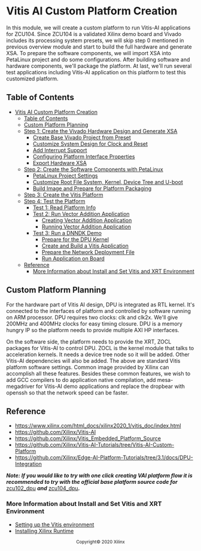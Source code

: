 # Vitis AI Custom Platform Creation

In this module, we will create a custom platform to run Vitis-AI applications for ZCU104. Since ZCU104 is a validated Xilinx demo board and Vivado includes its processing system presets, we will skip step 0 mentioned in previous overview module and start to build the full hardware and generate XSA. To prepare the software components, we will import XSA into PetaLinux project and do some configurations. After building software and hardware components, we'll package the platform. At last, we'll run several test applications including Vitis-AI application on this platform to test this customized platform.

## Table of Contents

- [Vitis AI Custom Platform Creation](#vitis-ai-custom-platform-creation)
  - [Table of Contents](#table-of-contents)
  - [Custom Platform Planning](#custom-platform-planning)
  - [Step 1: Create the Vivado Hardware Design and Generate XSA](./step1.md#step-1-create-the-vivado-hardware-design-and-generate-xsa)
    - [Create Base Vivado Project from Preset](#create-base-vivado-project-from-preset)
    - [Customize System Design for Clock and Reset](#customize-system-design-for-clock-and-reset)
    - [Add Interrupt Support](#add-interrupt-support)
    - [Configuring Platform Interface Properties](#configuring-platform-interface-properties)
    - [Export Hardware XSA](#export-hardware-xsa)
  - [Step 2: Create the Software Components with PetaLinux](#step-2-create-the-software-components-with-petalinux)
    - [PetaLinux Project Settings](#petalinux-project-settings)
    - [Customize Root File System, Kernel, Device Tree and U-boot](#customize-root-file-system-kernel-device-tree-and-u-boot)
    - [Build Image and Prepare for Platform Packaging](#build-image-and-prepare-for-platform-packaging)
  - [Step 3: Create the Vitis Platform](#step-3-create-the-vitis-platform)
  - [Step 4: Test the Platform](#step-4-test-the-platform)
    - [Test 1: Read Platform Info](#test-1-read-platform-info)
    - [Test 2: Run Vector Addition Application](#test-2-run-vector-addition-application)
      - [Creating Vector Addition Application](#creating-vector-addition-application)
      - [Running Vector Addition Application](#running-vector-addition-application)
    - [Test 3: Run a DNNDK Demo](#test-3-run-a-dnndk-demo)
      - [Prepare for the DPU Kernel](#prepare-for-the-dpu-kernel)
      - [Create and Build a Vitis Application](#create-and-build-a-vitis-application)
      - [Prepare the Network Deployment File](#prepare-the-network-deployment-file)
      - [Run Application on Board](#run-application-on-board)
  - [Reference](#reference)
    - [More Information about Install and Set Vitis and XRT Environment](#more-information-about-install-and-set-vitis-and-xrt-environment)



## Custom Platform Planning

For the hardware part of Vitis AI design, DPU is integrated as RTL kernel. It's connected to the interfaces of platform and controlled by software running on ARM processor. DPU requires two clocks: clk and clk2x. We'll give 200MHz and 400MHz clocks for easy timing closure. DPU is a memory hungry IP so the platform needs to provide multiple AXI HP interfaces.

On the software side, the platform needs to provide the XRT, ZOCL packages for Vitis-AI to control DPU. ZOCL is the kernel module that talks to acceleration kernels. It needs a device tree node so it will be added. Other Vitis-AI dependencies will also be added. The above are standard Vitis platform software settings. Common image provided by Xilinx can accomplish all these features. Besides these common features, we wish to add GCC compilers to do application native compilation, add mesa-megadriver for Vitis-AI demo applications and replace the dropbear with openssh so that the network speed can be faster.

## Reference

- https://www.xilinx.com/html_docs/xilinx2020_1/vitis_doc/index.html
- https://github.com/Xilinx/Vitis-AI
- https://github.com/Xilinx/Vitis_Embedded_Platform_Source
- https://github.com/Xilinx/Vitis-AI-Tutorials/tree/Vitis-AI-Custom-Platform
- https://github.com/Xilinx/Edge-AI-Platform-Tutorials/tree/3.1/docs/DPU-Integration

***Note: If you would like to try with one click creating VAI platform flow it is recommended to try with the official base platform source code for*** [zcu102_dpu](https://github.com/Xilinx/Vitis_Embedded_Platform_Source/tree/master/Xilinx_Official_Platforms/zcu102_base) ***and*** [zcu104_dpu](https://github.com/Xilinx/Vitis_Embedded_Platform_Source/tree/master/Xilinx_Official_Platforms/zcu104_base)***.***

### More Information about Install and Set Vitis and XRT Environment

- [Setting up the Vitis environment](https://www.xilinx.com/html_docs/xilinx2020_1/vitis_doc/settingupvitisenvironment.html)
- [Installing Xilinx Runtime](https://www.xilinx.com/html_docs/xilinx2020_1/vitis_doc/pjr1542153622642.html)

<p align="center"><sup>Copyright&copy; 2020 Xilinx</sup></p>
